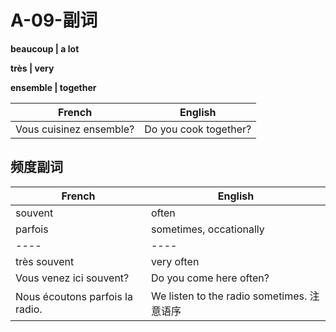 # A-09-副词

**beaucoup | a lot**

**très | very**

**ensemble | together**

French | English
---- | ----
Vous cuisinez ensemble? | Do you cook together?

## 频度副词

French | English
---- | ----
souvent | often
parfois | sometimes, occationally
---- | ----
très souvent | very often
Vous venez ici souvent? | Do you come here often?
Nous écoutons parfois la radio. | We listen to the radio sometimes. 注意语序